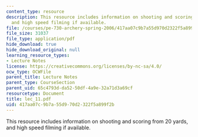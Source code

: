 ```yaml
---
content_type: resource
description: This resource includes information on shooting and scoring from 20 yards,
  and high speed filming if available.
file: /courses/pe-730-archery-spring-2006/417aa07c9b7a55d970d2322f5a899f2b_lec_11.pdf
file_size: 31037
file_type: application/pdf
hide_download: true
hide_download_original: null
learning_resource_types:
- Lecture Notes
license: https://creativecommons.org/licenses/by-nc-sa/4.0/
ocw_type: OCWFile
parent_title: Lecture Notes
parent_type: CourseSection
parent_uid: 65c4793d-da52-50df-4a9e-32a71d3a69cf
resourcetype: Document
title: lec_11.pdf
uid: 417aa07c-9b7a-55d9-70d2-322f5a899f2b
---
```

This resource includes information on shooting and scoring from 20 yards, and high speed filming if available.